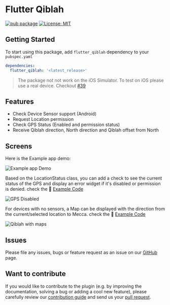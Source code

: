 # Flutter Qiblah

[![pub package](https://img.shields.io/pub/v/flutter_qiblah.svg)](https://pub.dev/packages/flutter_qiblah) [![License: MIT](https://img.shields.io/badge/License-MIT-yellow.svg)](https://opensource.org/licenses/MIT)  



## Getting Started

To start using this package, add `flutter_qiblah` dependency to your `pubspec.yaml`

```yaml
dependencies:
  flutter_qiblah: '<latest_release>'
```

> The package not not work on the iOS Simulator. To test on iOS please use a real device. Checkout [#39](https://github.com/medyas/flutter_qiblah/issues/39)

## Features

* Check Device Sensor support (Android)
* Request Location permission
* Check GPS Status (Enabled and permission status)
* Receive Qiblah direction, North direction and Qiblah offset from North


## Screens

Here is the Example app demo:

![Example app Demo](https://drive.google.com/uc?export=view&id=19nhSR_VUFczOIriDC2hHJ_nSzhQY8Mic)

Based on the LocationStatus class, you can add a check to see the current status of the GPS and display an error widget if it's disabled or permission is denied. 
check the :memo: [Example Code](https://github.com/medyas/flutter_qiblah/tree/master/example/)

![GPS Disabled](https://drive.google.com/uc?export=view&id=1vRB_GtFtK9sVCQIJqm3Tslsfy5hxQ6at)

For devices with no sensors, a Map can be displayed with the direction from the current/selected location to Mecca. 
check the :memo: [Example Code](https://github.com/medyas/flutter_qiblah/tree/master/example/)

![Qiblah with maps](https://drive.google.com/uc?export=view&id=1CeLQXEVYOO08EPDyl7ycOUvdRGoxrVjG)

## Issues

Please file any issues, bugs or feature request as an issue on our [GitHub](https://github.com/medyas/flutter_qiblah/issues) page.

## Want to contribute

If you would like to contribute to the plugin (e.g. by improving the documentation, solving a bug or adding a cool new feature), please carefully review our [contribution guide](CONTRIBUTING.md) and send us your [pull request](https://github.com/medyas/flutter_qiblah/pulls).
